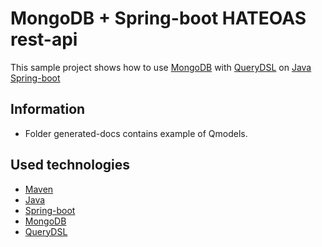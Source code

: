 # MongoDB + Spring-boot HATEOAS rest-api

This sample project shows how to use [MongoDB](https://www.mongodb.com) with [QueryDSL](http://www.querydsl.com) on [Java](https://www.oracle.com/ru/java/technologies/)
[Spring-boot](https://spring.io/projects/spring-boot) 

## Information 
* Folder generated-docs contains example of Qmodels.


## Used technologies
* [Maven](https://maven.apache.org/)
* [Java](https://www.oracle.com/ru/java/technologies/)
* [Spring-boot](https://spring.io/projects/spring-boot)
* [MongoDB](https://www.mongodb.com)
* [QueryDSL](http://www.querydsl.com)
